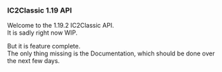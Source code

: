 ### IC2Classic 1.19 API

Welcome to the 1.19.2 IC2Classic API.    
It is sadly right now WIP.    

But it is feature complete.    
The only thing missing is the Documentation, which should be done over the next few days.